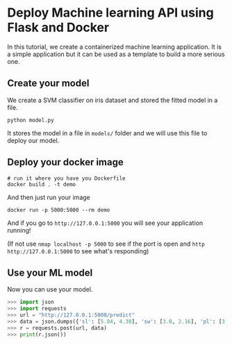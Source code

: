 # Deploy Machine learning API using Flask and Docker

In this tutorial, we create a containerized machine learning application. It is a simple application but it can be used as a template to build a more serious one.

## Create your model

We create a SVM classifier on iris dataset and stored the fitted model in a file.

`python model.py`

It stores the model in a file in `models/` folder and we will use this file to deploy our model.

## Deploy your docker image

```
# run it where you have you Dockerfile
docker build . -t demo
```

And then just run your image

```
docker run -p 5000:5000 --rm demo
```

And if you go to `http://127.0.0.1:5000` you will see your application running!

(If not use `nmap localhost -p 5000` to see if the port is open and `http http://127.0.0.1:5000` to see what's responding)

## Use your ML model

Now you can use your model.

```python
>>> import json
>>> import requests
>>> url = "http://127.0.0.1:5000/predict"
>>> data = json.dumps({'sl': [5.84, 4.38], 'sw': [3.0, 2.16], 'pl': [3.75, 7.65], 'pw': [1.1, 1.23]})
>>> r = requests.post(url, data)
>>> print(r.json())
```
